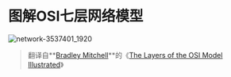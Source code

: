 # 图解OSI七层网络模型

![network-3537401_1920](https://gitee.com/howie6879/oss/raw/master/uPic/network-3537401_1920.jpg)

> 翻译自**[Bradley Mitchell](https://www.lifewire.com/bradley-mitchell-816228)**的《[The Layers of the OSI Model Illustrated](https://www.lifewire.com/layers-of-the-osi-model-illustrated-818017)》



